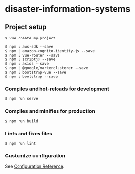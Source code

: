 # disaster-information-systems

## Project setup
```
$ vue create my-project
```
```
$ npm i aws-sdk --save
$ npm i amazon-cognito-identity-js --save
$ npm i vue-router --save
$ npm i scriptjs --save  
$ npm i axios --save
$ npm i @google/markerclusterer --save
$ npm i bootstrap-vue --save
$ npm i bootstrap --save
```
### Compiles and hot-reloads for development
```
$ npm run serve
```

### Compiles and minifies for production
```
$ npm run build
```

### Lints and fixes files
```
$ npm run lint
```

### Customize configuration
See [Configuration Reference](https://cli.vuejs.org/config/).
